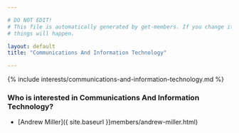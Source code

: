 ```yaml
---

# DO NOT EDIT!
# This file is automatically generated by get-members. If you change it, bad
# things will happen.

layout: default
title: "Communications And Information Technology"

---
```


{% include interests/communications-and-information-technology.md %}

### Who is interested in Communications And Information Technology?


* [Andrew Miller]({ site.baseurl }}members/andrew-miller.html)
